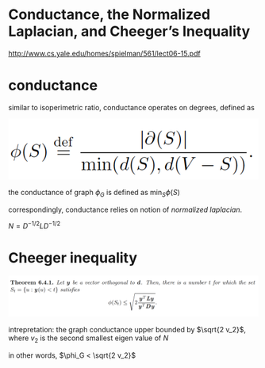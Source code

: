 # Conductance, the Normalized Laplacian, and Cheeger’s Inequality

http://www.cs.yale.edu/homes/spielman/561/lect06-15.pdf

# conductance

similar to isoperimetric ratio, conductance operates on degrees,  defined as

![](figs/6/conductance-def.png)

the conductance of graph $`\phi_G`$ is defined as $`\min_S \phi(S)`$

correspondingly, conductance relies on notion of *normalized laplacian*.

$`N=D^{-1/2} L D^{-1/2}`$

# Cheeger inequality

![](figs/6/cheeger-ineq.png)

intrepretation: the graph conductance upper bounded by $`\sqrt{2 v_2}`$, where $`v_2`$ is the second smallest eigen value of $`N`$

in other words, $`\phi_G < \sqrt{2 v_2}`$ 